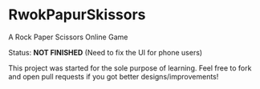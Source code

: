 # RwokPapurSkissors
A Rock Paper Scissors Online Game

Status: **NOT FINISHED** (Need to fix the UI for phone users)

This project was started for the sole purpose of learning. Feel free to fork and open pull requests if you got better designs/improvements!
